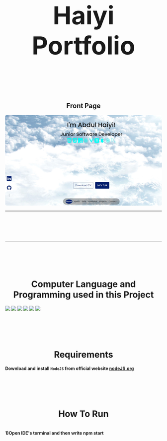 <h1 align='center' style="font-size:5rem"><b>Haiyi Portfolio</b></h1>
<br><br><br>
<div align='center'>
    <h2>Front Page</h2>
    <img style='border-radius:5px' src="https://github.com/haiyi-new/haiyi-portfolio/blob/main/images/frontpage.jpg"></img>
</div>
<hr>

<br><br><br><br>

<hr>
<br><br><br><br>
<h1 align='center'><b>Computer Language and Programming used in this Project</h1>
<img src="https://img.shields.io/badge/NPM-%23000000.svg?style=for-the-badge&logo=npm&logoColor=white"></img>
<img src="https://img.shields.io/badge/html5-%23E34F26.svg?style=for-the-badge&logo=html5&logoColor=white"></img>
<img src="https://img.shields.io/badge/css3-%231572B6.svg?style=for-the-badge&logo=css3&logoColor=white"></img>
<img src="https://img.shields.io/badge/javascript-%23323330.svg?style=for-the-badge&logo=javascript&logoColor=%23F7DF1E"></img>
<img src="https://img.shields.io/badge/React-20232A?style=for-the-badge&logo=react&logoColor=61DAFB"></img>
<img src="https://img.shields.io/badge/github-%23121011.svg?style=for-the-badge&logo=github&logoColor=white"></img>


<br><br><br><br>

<h1 align='center'><b>Requirements</b></h1>

Download and install ``NodeJS`` from official website <a href="https://nodejs.org/">nodeJS.org</a>

<br><br><br><br>

<h1 align='center'><b>How To Run</b></h1>

<br>
1)Open IDE's terminal and then write  npm start

